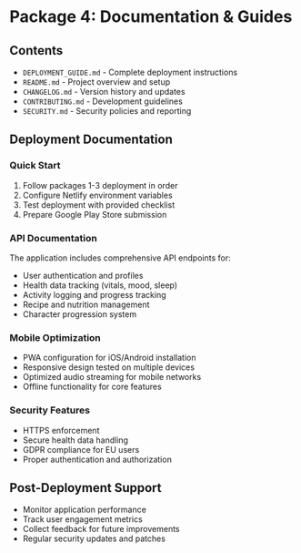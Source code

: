 # Package 4: Documentation & Guides

## Contents
- `DEPLOYMENT_GUIDE.md` - Complete deployment instructions
- `README.md` - Project overview and setup
- `CHANGELOG.md` - Version history and updates
- `CONTRIBUTING.md` - Development guidelines
- `SECURITY.md` - Security policies and reporting

## Deployment Documentation

### Quick Start
1. Follow packages 1-3 deployment in order
2. Configure Netlify environment variables
3. Test deployment with provided checklist
4. Prepare Google Play Store submission

### API Documentation
The application includes comprehensive API endpoints for:
- User authentication and profiles
- Health data tracking (vitals, mood, sleep)
- Activity logging and progress tracking
- Recipe and nutrition management
- Character progression system

### Mobile Optimization
- PWA configuration for iOS/Android installation
- Responsive design tested on multiple devices
- Optimized audio streaming for mobile networks
- Offline functionality for core features

### Security Features
- HTTPS enforcement
- Secure health data handling
- GDPR compliance for EU users
- Proper authentication and authorization

## Post-Deployment Support
- Monitor application performance
- Track user engagement metrics
- Collect feedback for future improvements
- Regular security updates and patches